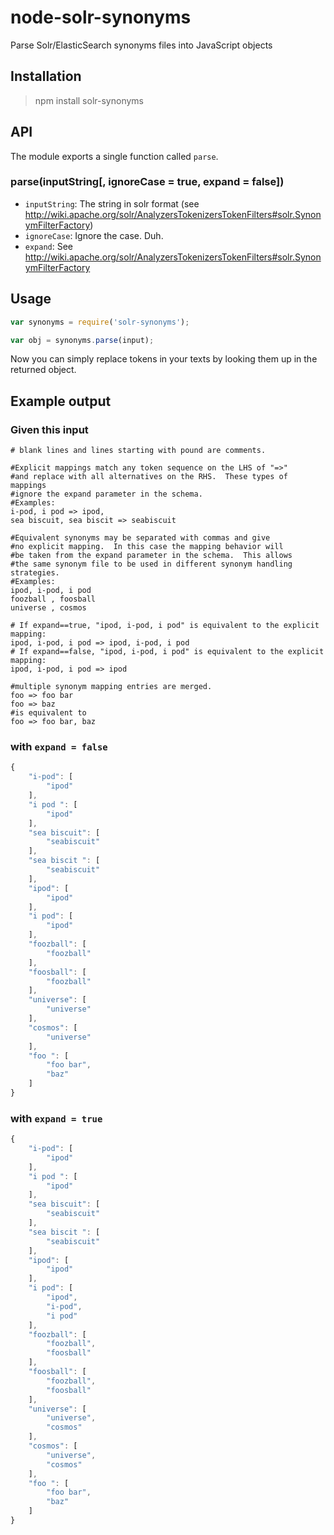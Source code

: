 node-solr-synonyms
==================

Parse Solr/ElasticSearch synonyms files into JavaScript objects

Installation
------------

> npm install solr-synonyms

API
---

The module exports a single function called `parse`.

### parse(inputString[, ignoreCase = true, expand = false])

* `inputString`: The string in solr format (see http://wiki.apache.org/solr/AnalyzersTokenizersTokenFilters#solr.SynonymFilterFactory)
* `ignoreCase`: Ignore the case. Duh.
* `expand`: See http://wiki.apache.org/solr/AnalyzersTokenizersTokenFilters#solr.SynonymFilterFactory

Usage
-----

```js
var synonyms = require('solr-synonyms');

var obj = synonyms.parse(input);
```

Now you can simply replace tokens in your texts by looking them up in the returned object.

Example output
--------------

### Given this input

```
# blank lines and lines starting with pound are comments.

#Explicit mappings match any token sequence on the LHS of "=>"
#and replace with all alternatives on the RHS.  These types of mappings
#ignore the expand parameter in the schema.
#Examples:
i-pod, i pod => ipod,
sea biscuit, sea biscit => seabiscuit

#Equivalent synonyms may be separated with commas and give
#no explicit mapping.  In this case the mapping behavior will
#be taken from the expand parameter in the schema.  This allows
#the same synonym file to be used in different synonym handling strategies.
#Examples:
ipod, i-pod, i pod
foozball , foosball
universe , cosmos

# If expand==true, "ipod, i-pod, i pod" is equivalent to the explicit mapping:
ipod, i-pod, i pod => ipod, i-pod, i pod
# If expand==false, "ipod, i-pod, i pod" is equivalent to the explicit mapping:
ipod, i-pod, i pod => ipod

#multiple synonym mapping entries are merged.
foo => foo bar
foo => baz
#is equivalent to
foo => foo bar, baz
```

### with `expand = false`

```js
{
	"i-pod": [
		"ipod"
	],
	"i pod ": [
		"ipod"
	],
	"sea biscuit": [
		"seabiscuit"
	],
	"sea biscit ": [
		"seabiscuit"
	],
	"ipod": [
		"ipod"
	],
	"i pod": [
		"ipod"
	],
	"foozball": [
		"foozball"
	],
	"foosball": [
		"foozball"
	],
	"universe": [
		"universe"
	],
	"cosmos": [
		"universe"
	],
	"foo ": [
		"foo bar",
		"baz"
	]
}
```

### with `expand = true`

```js
{
	"i-pod": [
		"ipod"
	],
	"i pod ": [
		"ipod"
	],
	"sea biscuit": [
		"seabiscuit"
	],
	"sea biscit ": [
		"seabiscuit"
	],
	"ipod": [
		"ipod"
	],
	"i pod": [
		"ipod",
		"i-pod",
		"i pod"
	],
	"foozball": [
		"foozball",
		"foosball"
	],
	"foosball": [
		"foozball",
		"foosball"
	],
	"universe": [
		"universe",
		"cosmos"
	],
	"cosmos": [
		"universe",
		"cosmos"
	],
	"foo ": [
		"foo bar",
		"baz"
	]
}
```